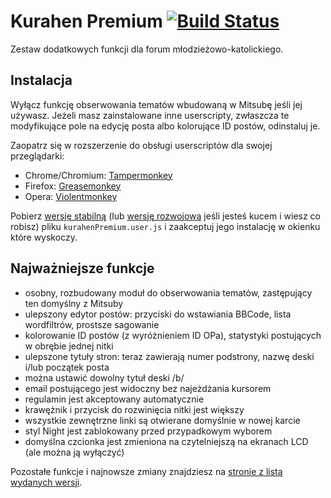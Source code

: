 Kurahen Premium [![Build Status](https://travis-ci.org/Kurahen-Premium/Kurahen-Premium.svg?branch=dev)](https://travis-ci.org/Kurahen-Premium/Kurahen-Premium "Status testów dla gałęzi dev")
===============

Zestaw dodatkowych funkcji dla forum młodzieżowo-katolickiego.

## Instalacja
Wyłącz funkcję obserwowania tematów wbudowaną w Mitsubę jeśli jej używasz. Jeżeli masz zainstalowane inne userscripty,
zwłaszcza te modyfikujące pole na edycję posta albo kolorujące ID postów, odinstaluj je.

Zaopatrz się w rozszerzenie do obsługi userscriptów dla swojej przeglądarki:
* Chrome/Chromium: [Tampermonkey](https://chrome.google.com/webstore/detail/tampermonkey/dhdgffkkebhmkfjojejmpbldmpobfkfo?hl=pl)
* Firefox: [Greasemonkey](https://addons.mozilla.org/pl/firefox/addon/greasemonkey/)
* Opera: [Violentmonkey](https://addons.opera.com/pl/extensions/details/violent-monkey/?display=pl)

Pobierz [wersję stabilną](https://github.com/Kurahen-Premium/Kurahen-Premium/raw/master/kurahenPremium.user.js) (lub
[wersję rozwojową](https://github.com/Kurahen-Premium/Kurahen-Premium/raw/dev/kurahenPremium.user.js) jeśli jesteś kucem i wiesz
co robisz) pliku `kurahenPremium.user.js` i zaakceptuj jego instalację w okienku które wyskoczy.

## Najważniejsze funkcje
* osobny, rozbudowany moduł do obserwowania tematów, zastępujący ten domyślny z Mitsuby
* ulepszony edytor postów: przyciski do wstawiania BBCode, lista wordfiltrów, prostsze sagowanie
* kolorowanie ID postów (z wyróżnieniem ID OPa), statystyki postujących w obrębie jednej nitki
* ulepszone tytuły stron: teraz zawierają numer podstrony, nazwę deski i/lub początek posta
* można ustawić dowolny tytuł deski /b/
* email postującego jest widoczny bez najeżdżania kursorem
* regulamin jest akceptowany automatycznie
* krawężnik i przycisk do rozwinięcia nitki jest większy
* wszystkie zewnętrzne linki są otwierane domyślnie w nowej karcie
* styl Night jest zablokowany przed przypadkowym wyborem
* domyślna czcionka jest zmieniona na czytelniejszą na ekranach LCD (ale można ją wyłączyć)

Pozostałe funkcje i najnowsze zmiany znajdziesz na [stronie z listą wydanych wersji](https://github.com/Kurahen-Premium/Kurahen-Premium/releases).
